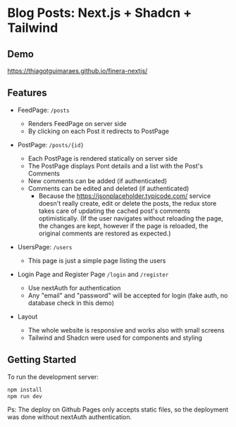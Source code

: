# Blog Posts: Next.js + Shadcn + Tailwind

## Demo
https://thiagotguimaraes.github.io/finera-nextjs/

## Features

-   FeedPage: `/posts`

    -   Renders FeedPage on server side
    -   By clicking on each Post it redirects to PostPage

-   PostPage: `/posts/{id}`

    -   Each PostPage is rendered statically on server side
    -   The PostPage displays Pont details and a list with the Post's Comments
    -   New comments can be added (if authenticated)
    -   Comments can be edited and deleted (if authenticated)
        -   Because the https://jsonplaceholder.typicode.com/ service doesn't really create, edit or delete the posts, the redux store takes care of updating the cached post's comments optimistically. (If the user navigates without reloading the page, the changes are kept, however if the page is reloaded, the original comments are restored as expected.)

-   UsersPage: `/users`

    -   This page is just a simple page listing the users

-   Login Page and Register Page `/login` and `/register`

    -   Use nextAuth for authentication
    -   Any "email" and "password" will be accepted for login (fake auth, no database check in this demo)

-   Layout
    -   The whole website is responsive and works also with small screens
    -   Tailwind and Shadcn were used for components and styling

## Getting Started

To run the development server:

```bash
npm install
npm run dev
```

Ps: The deploy on Github Pages only accepts static files, so the deployment was done without nextAuth authentication.
